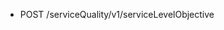 <!--
    ATTENTION: This file was generated via gradle!
               Do NOT manually edit this file! Any such changes will be overwritten!
-->

* POST /serviceQuality/v1/serviceLevelObjective
